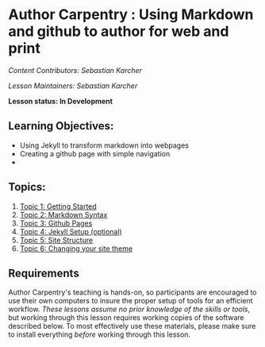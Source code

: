 Author Carpentry : Using Markdown and github to author for web and print
=======

*Content Contributors: Sebastian Karcher*

*Lesson Maintainers: Sebastian Karcher*

**Lesson status: In Development**

## Learning Objectives:
- Using Jekyll to transform markdown into webpages
- Creating a github page with simple navigation
-
<!--- Setting up a workflow to create both html and PDF/ebook version -->

## Topics:

1. [Topic 1: Getting Started](00-getting-started.html)
2. [Topic 2: Markdown Syntax](01-markdown-syntax.html)
3. [Topic 3: Github Pages](02-github-pages.html)
4. [Topic 4: Jekyll Setup (optional)](03-jekyll-setup.html)
5. [Topic 5: Site Structure](04-site-structure.html)
6. [Topic 6: Changing your site theme](05-changing-theme.html)

<!--### Optional
- [Topic 5](04-services.html) -->


## Requirements

Author Carpentry's teaching is hands-on, so participants are encouraged to use
their own computers to insure the proper setup of tools for an efficient
workflow.
*These lessons assume no prior knowledge of the skills or tools*, but working
through this lesson requires working copies of the software described below.
To most effectively use these materials, please make sure to install everything
*before* working through this lesson.                    
